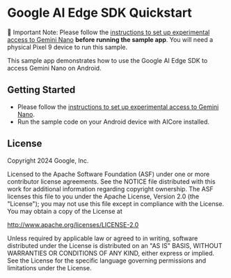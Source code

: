 # Google AI Edge SDK Quickstart

 🚨 Important Note: Please follow the [instructions to set up experimental access to Gemini Nano](https://developer.android.com/ai/gemini-nano/experimental) **before running the sample app**. You will need a physical Pixel 9 device to run this sample.

This sample app demonstrates how to use the Google AI Edge SDK to access Gemini
Nano on Android.

## Getting Started

*   Please follow the [instructions to set up experimental access to Gemini Nano](https://developer.android.com/ai/gemini-nano/experimental).
*   Run the sample code on your Android device with AICore installed.

## License

Copyright 2024 Google, Inc.

Licensed to the Apache Software Foundation (ASF) under one or more contributor
license agreements. See the NOTICE file distributed with this work for
additional information regarding copyright ownership. The ASF licenses this file
to you under the Apache License, Version 2.0 (the "License"); you may not use
this file except in compliance with the License. You may obtain a copy of the
License at

http://www.apache.org/licenses/LICENSE-2.0

Unless required by applicable law or agreed to in writing, software distributed
under the License is distributed on an "AS IS" BASIS, WITHOUT WARRANTIES OR
CONDITIONS OF ANY KIND, either express or implied. See the License for the
specific language governing permissions and limitations under the License.
